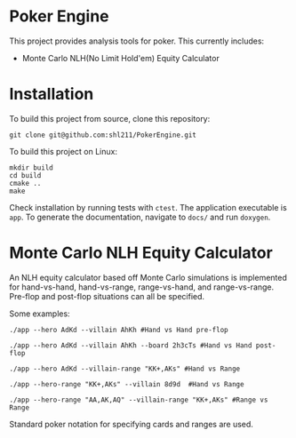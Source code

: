 # Poker Engine

This project provides analysis tools for poker. This currently includes:

- Monte Carlo NLH(No Limit Hold'em) Equity Calculator

# Installation

To build this project from source, clone this repository:

```
git clone git@github.com:shl211/PokerEngine.git
```

To build this project on Linux:

```
mkdir build
cd build
cmake ..
make
```

Check installation by running tests with `ctest`. The application executable is `app`. 
To generate the documentation, navigate to `docs/` and run `doxygen`.

# Monte Carlo NLH Equity Calculator

An NLH equity calculator based off Monte Carlo simulations is implemented for hand-vs-hand, hand-vs-range, range-vs-hand, and range-vs-range. Pre-flop and post-flop situations can all be specified. 

Some examples:

```
./app --hero AdKd --villain AhKh #Hand vs Hand pre-flop
```

```
./app --hero AdKd --villain AhKh --board 2h3cTs #Hand vs Hand post-flop
```

```
./app --hero AdKd --villain-range "KK+,AKs" #Hand vs Range
```

```
./app --hero-range "KK+,AKs" --villain 8d9d  #Hand vs Range
```

```
./app --hero-range "AA,AK,AQ" --villain-range "KK+,AKs" #Range vs Range
```

Standard poker notation for specifying cards and ranges are used.